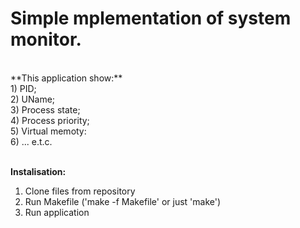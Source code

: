 Simple mplementation of system monitor.<br>
====
<br>
**This application show:**<br>
  1) PID;<br>
  2) UName;<br>
  3) Process state;<br>
  4) Process priority;<br>
  5) Virtual memoty:<br>
  6) ...   e.t.c.<br>
  <br>
  
 **Instalisation:**<br>
  1) Clone files from repository<br>
  2) Run Makefile ('make -f Makefile' or just 'make')<br>
  3) Run application <br>
